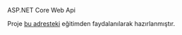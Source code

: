 ASP.NET Core Web Api

Proje [bu adresteki](https://www.btkakademi.gov.tr/portal/course/asp-net-core-web-api-23993) eğitimden faydalanılarak hazırlanmıştır.
